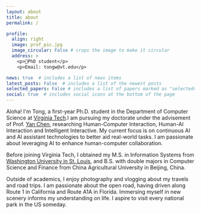 ```yaml
---
layout: about
title: about
permalink: /

profile:
  align: right
  image: prof_pic.jpg
  image_circular: False # crops the image to make it circular
  address: >
    <p>🎒PhD student</p>
    <p>Email: tongw@vt.edu</p>

news: true  # includes a list of news items
latest_posts: False  # includes a list of the newest posts
selected_papers: False # includes a list of papers marked as "selected={true}"
social: true  # includes social icons at the bottom of the page
---
```


Aloha! I'm Tong, a first-year Ph.D. student in the Department of Computer Science at [Virginia Tech](https://www.vt.edu/).I am pursuing my doctorate under the advisement of Prof. [Yan Chen](https://chensivan.github.io/), researching Human-Computer Interaction, Human-AI Interaction and Intelligent Interactive. My current focus is on continuous AI and AI assistant technologies to better aid real-world tasks. I am passionate about leveraging AI to enhance human-computer collaboration.

Before joining Virginia Tech, I obtained my M.S. in Information Systems from [Washington University in St. Louis](https://wustl.edu/), and B.S. with double majors in Computer Science and Finance from China Agricultural University in Beijing, China.

Outside of academics, I enjoy photography and vlogging about my travels and road trips. I am passionate about the open road, having driven along Route 1 in California and Route A1A in Florida. Immersing myself in new scenery informs my understanding on life. I aspire to visit every national park in the US someday.
